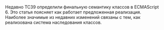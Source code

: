 Недавно TC39 определили финальную семантику классов в ECMAScript 6.
Это статья поясняет как работает предложенная реализация. Наиболее значимые 
из недавних изменений связаны с тем, как реализована система наследования 
классов.
